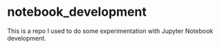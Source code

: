 # notebook_development
This is a repo I used to do some experimentation with Jupyter Notebook development.
